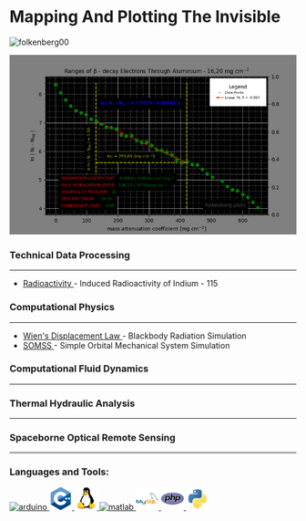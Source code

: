 <html>
<h1 align="left" > Mapping And Plotting The Invisible </h1>
<p align="left"> <img src="https://komarev.com/ghpvc/?username=folkenberg00&label=Profile%20views&color=0e75b6&style=flat" alt="folkenberg00" /> </p>
<p align='center'><img src="https://github.com/folkenberg00/folkenberg00/blob/main/plot.png" alt="folkenberg00" /></p>
<h3 align="left">Technical Data Processing</h3>
<hr width="100%" color="white" size="2px"/>
<ul>
  <li><a href="https://github.com/folkenberg00/Induced-Radioactivity-of-Indium-115">Radioactivity </a>- Induced Radioactivity of Indium - 115</li>
</ul>
<h3 align="left">Computational Physics</h3>
<hr width="100%" color="white" size="2px"/>
<ul>
  <li><a href="https://github.com/folkenberg00/Blackbody-Radiation-Simulation">Wien's Displacement Law </a>- Blackbody Radiation Simulation</li>
  <li><a href="https://github.com/folkenberg00/Simple-Orbital-Mechanical-System-Simulation-SOMSS">SOMSS </a>- Simple Orbital Mechanical System Simulation</li>
</ul>
<h3 align="left">Computational Fluid Dynamics</h3>
<hr width="100%" color="white" size="2px"/>
<h3 align="left">Thermal Hydraulic Analysis</h3>
<hr width="100%" color="white" size="2px"/>
<h3 align="left">Spaceborne Optical Remote Sensing</h3>
<hr width="100%" color="white" size="2px"/>

<h3 align="left">Languages and Tools:</h3>
<p align="left"> <a href="https://www.arduino.cc/" target="_blank" rel="noreferrer"> <img src="https://cdn.worldvectorlogo.com/logos/arduino-1.svg" alt="arduino" width="40" height="40"/> </a> <a href="https://www.w3schools.com/cpp/" target="_blank" rel="noreferrer"> <img src="https://raw.githubusercontent.com/devicons/devicon/master/icons/cplusplus/cplusplus-original.svg" alt="cplusplus" width="40" height="40"/> </a><a href="https://www.linux.org/" target="_blank" rel="noreferrer"> <img src="https://raw.githubusercontent.com/devicons/devicon/master/icons/linux/linux-original.svg" alt="linux" width="40" height="40"/> </a> <a href="https://www.mathworks.com/" target="_blank" rel="noreferrer"> <img src="https://upload.wikimedia.org/wikipedia/commons/2/21/Matlab_Logo.png" alt="matlab" width="40" height="40"/> </a><a href="https://www.mysql.com/" target="_blank" rel="noreferrer"> <img src="https://raw.githubusercontent.com/devicons/devicon/master/icons/mysql/mysql-original-wordmark.svg" alt="mysql" width="40" height="40"/> </a> <a href="https://www.php.net" target="_blank" rel="noreferrer"> <img src="https://raw.githubusercontent.com/devicons/devicon/master/icons/php/php-original.svg" alt="php" width="40" height="40"/> </a><a href="https://www.python.org" target="_blank" rel="noreferrer"> <img src="https://raw.githubusercontent.com/devicons/devicon/master/icons/python/python-original.svg" alt="python" width="40" height="40"/> </a> </p>
</html>
